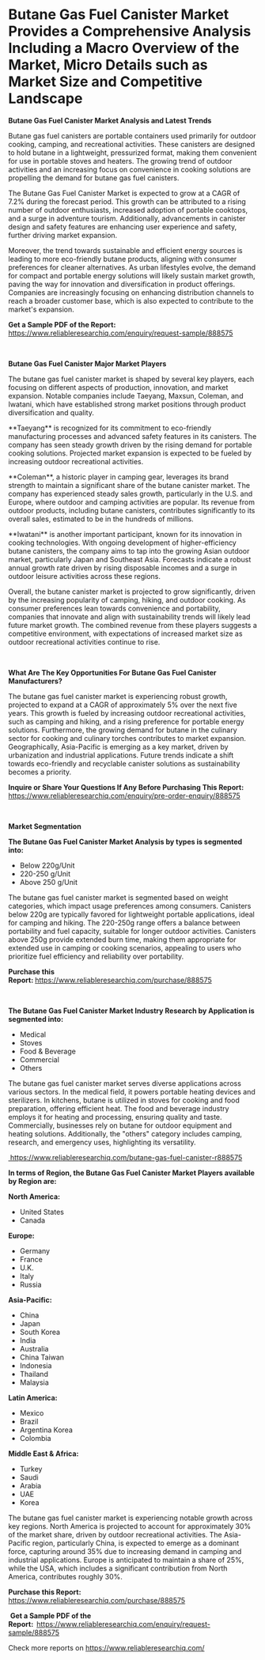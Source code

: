 <p><h1>Butane Gas Fuel Canister Market Provides a Comprehensive Analysis Including a Macro Overview of the Market, Micro Details such as Market Size and Competitive Landscape</h1></p><p><strong>Butane Gas Fuel Canister Market Analysis and Latest Trends</strong></p>
<p><p>Butane gas fuel canisters are portable containers used primarily for outdoor cooking, camping, and recreational activities. These canisters are designed to hold butane in a lightweight, pressurized format, making them convenient for use in portable stoves and heaters. The growing trend of outdoor activities and an increasing focus on convenience in cooking solutions are propelling the demand for butane gas fuel canisters.</p><p>The Butane Gas Fuel Canister Market is expected to grow at a CAGR of 7.2% during the forecast period. This growth can be attributed to a rising number of outdoor enthusiasts, increased adoption of portable cooktops, and a surge in adventure tourism. Additionally, advancements in canister design and safety features are enhancing user experience and safety, further driving market expansion. </p><p>Moreover, the trend towards sustainable and efficient energy sources is leading to more eco-friendly butane products, aligning with consumer preferences for cleaner alternatives. As urban lifestyles evolve, the demand for compact and portable energy solutions will likely sustain market growth, paving the way for innovation and diversification in product offerings. Companies are increasingly focusing on enhancing distribution channels to reach a broader customer base, which is also expected to contribute to the market's expansion.</p></p>
<p><strong>Get a Sample PDF of the Report:&nbsp;</strong> <a href="https://www.reliableresearchiq.com/enquiry/request-sample/888575?utm_campaign=3026&utm_medium=2&utm_source=Github&utm_content=ia&utm_term=10042025&utm_id=butane-gas-fuel-canister">https://www.reliableresearchiq.com/enquiry/request-sample/888575</a></p>
<p>&nbsp;</p>
<p><strong>Butane Gas Fuel Canister Major Market Players</strong></p>
<p><p>The butane gas fuel canister market is shaped by several key players, each focusing on different aspects of production, innovation, and market expansion. Notable companies include Taeyang, Maxsun, Coleman, and Iwatani, which have established strong market positions through product diversification and quality.</p><p>**Taeyang** is recognized for its commitment to eco-friendly manufacturing processes and advanced safety features in its canisters. The company has seen steady growth driven by the rising demand for portable cooking solutions. Projected market expansion is expected to be fueled by increasing outdoor recreational activities.</p><p>**Coleman**, a historic player in camping gear, leverages its brand strength to maintain a significant share of the butane canister market. The company has experienced steady sales growth, particularly in the U.S. and Europe, where outdoor and camping activities are popular. Its revenue from outdoor products, including butane canisters, contributes significantly to its overall sales, estimated to be in the hundreds of millions.</p><p>**Iwatani** is another important participant, known for its innovation in cooking technologies. With ongoing development of higher-efficiency butane canisters, the company aims to tap into the growing Asian outdoor market, particularly Japan and Southeast Asia. Forecasts indicate a robust annual growth rate driven by rising disposable incomes and a surge in outdoor leisure activities across these regions.</p><p>Overall, the butane canister market is projected to grow significantly, driven by the increasing popularity of camping, hiking, and outdoor cooking. As consumer preferences lean towards convenience and portability, companies that innovate and align with sustainability trends will likely lead future market growth. The combined revenue from these players suggests a competitive environment, with expectations of increased market size as outdoor recreational activities continue to rise.</p></p>
<p>&nbsp;</p>
<p><strong>What Are The Key Opportunities For Butane Gas Fuel Canister Manufacturers?</strong></p>
<p><p>The butane gas fuel canister market is experiencing robust growth, projected to expand at a CAGR of approximately 5% over the next five years. This growth is fueled by increasing outdoor recreational activities, such as camping and hiking, and a rising preference for portable energy solutions. Furthermore, the growing demand for butane in the culinary sector for cooking and culinary torches contributes to market expansion. Geographically, Asia-Pacific is emerging as a key market, driven by urbanization and industrial applications. Future trends indicate a shift towards eco-friendly and recyclable canister solutions as sustainability becomes a priority.</p></p>
<p><strong>Inquire or Share Your Questions If Any Before Purchasing This Report:</strong> <a href="https://www.reliableresearchiq.com/enquiry/pre-order-enquiry/888575?utm_campaign=3026&utm_medium=2&utm_source=Github&utm_content=ia&utm_term=10042025&utm_id=butane-gas-fuel-canister">https://www.reliableresearchiq.com/enquiry/pre-order-enquiry/888575</a></p>
<p>&nbsp;</p>
<p><strong>Market Segmentation</strong></p>
<p><strong>The Butane Gas Fuel Canister Market Analysis by types is segmented into:</strong></p>
<p><ul><li>Below 220g/Unit</li><li>220-250 g/Unit</li><li>Above 250 g/Unit</li></ul></p>
<p><p>The butane gas fuel canister market is segmented based on weight categories, which impact usage preferences among consumers. Canisters below 220g are typically favored for lightweight portable applications, ideal for camping and hiking. The 220-250g range offers a balance between portability and fuel capacity, suitable for longer outdoor activities. Canisters above 250g provide extended burn time, making them appropriate for extended use in camping or cooking scenarios, appealing to users who prioritize fuel efficiency and reliability over portability.</p></p>
<p><strong>Purchase this Report:&nbsp;</strong><a href="https://www.reliableresearchiq.com/purchase/888575?utm_campaign=3026&utm_medium=2&utm_source=Github&utm_content=ia&utm_term=10042025&utm_id=butane-gas-fuel-canister">https://www.reliableresearchiq.com/purchase/888575</a></p>
<p>&nbsp;</p>
<p><strong>The Butane Gas Fuel Canister Market Industry Research by Application is segmented into:</strong></p>
<p><ul><li>Medical</li><li>Stoves</li><li>Food & Beverage</li><li>Commercial</li><li>Others</li></ul></p>
<p><p>The butane gas fuel canister market serves diverse applications across various sectors. In the medical field, it powers portable heating devices and sterilizers. In kitchens, butane is utilized in stoves for cooking and food preparation, offering efficient heat. The food and beverage industry employs it for heating and processing, ensuring quality and taste. Commercially, businesses rely on butane for outdoor equipment and heating solutions. Additionally, the "others" category includes camping, research, and emergency uses, highlighting its versatility.</p></p>
<p><a href="https://www.reliableresearchiq.com/butane-gas-fuel-canister-r888575?utm_campaign=3026&utm_medium=2&utm_source=Github&utm_content=ia&utm_term=10042025&utm_id=butane-gas-fuel-canister">&nbsp;https://www.reliableresearchiq.com/butane-gas-fuel-canister-r888575</a></p>
<p><strong>In terms of Region, the Butane Gas Fuel Canister Market Players available by Region are:</strong></p>
<p>
    <p> <strong> North America: </strong>
        <ul>
            <li>United States</li>
            <li>Canada</li>
        </ul>
        </p> 
    <p> <strong> Europe: </strong>
        <ul>
            <li>Germany</li>
            <li>France</li>
            <li>U.K.</li>
            <li>Italy</li>
            <li>Russia</li>
        </ul>
        </p> 
    <p> <strong> Asia-Pacific: </strong>
        <ul>
            <li>China</li>
            <li>Japan</li>
            <li>South Korea</li>
            <li>India</li>
            <li>Australia</li>
            <li>China Taiwan</li>
            <li>Indonesia</li>
            <li>Thailand</li>
            <li>Malaysia</li>
        </ul>
        </p> 
    <p> <strong> Latin America: </strong>
        <ul>
            <li>Mexico</li>
            <li>Brazil</li>
            <li>Argentina Korea</li>
            <li>Colombia</li>
        </ul>
        </p> 
    <p> <strong> Middle East & Africa: </strong>
        <ul>
            <li>Turkey</li>
            <li>Saudi</li>
            <li>Arabia</li>
            <li>UAE</li>
            <li>Korea</li>
        </ul>
    </p>
    </p>
<p><p>The butane gas fuel canister market is experiencing notable growth across key regions. North America is projected to account for approximately 30% of the market share, driven by outdoor recreational activities. The Asia-Pacific region, particularly China, is expected to emerge as a dominant force, capturing around 35% due to increasing demand in camping and industrial applications. Europe is anticipated to maintain a share of 25%, while the USA, which includes a significant contribution from North America, contributes roughly 30%.</p></p>
<p><strong>Purchase this Report: </strong><a href="https://www.reliableresearchiq.com/purchase/888575?utm_campaign=3026&utm_medium=2&utm_source=Github&utm_content=ia&utm_term=10042025&utm_id=butane-gas-fuel-canister">https://www.reliableresearchiq.com/purchase/888575</a></p>
<p>&nbsp;<strong>Get a Sample PDF of the Report:&nbsp;&nbsp;</strong><a href="https://www.reliableresearchiq.com/enquiry/request-sample/888575?utm_campaign=3026&utm_medium=2&utm_source=Github&utm_content=ia&utm_term=10042025&utm_id=butane-gas-fuel-canister">https://www.reliableresearchiq.com/enquiry/request-sample/888575</a></p>
<p><strong></strong></p>
<p>Check more reports on <a href="https://www.reliableresearchiq.com/?utm_campaign=3026&utm_medium=2&utm_source=Github&utm_content=ia&utm_term=10042025&utm_id=butane-gas-fuel-canister">https://www.reliableresearchiq.com/</a></p>